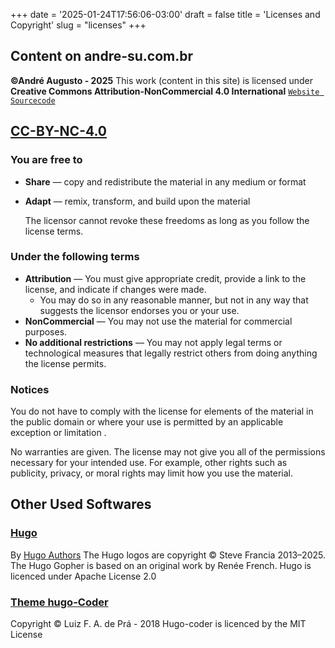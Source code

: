 +++
date = '2025-01-24T17:56:06-03:00'
draft = false
title = 'Licenses and Copyright'
slug = "licenses"
+++

## Content on andre-su.com.br

**©André Augusto - 2025**
This work (content in this site) is licensed under **Creative Commons Attribution-NonCommercial 4.0 International**
[`Website Sourcecode`](https://github.com/Andre-Su/my-blog/blob/main/LICENCE)

## **[CC-BY-NC-4.0](https://spdx.org/licenses/CC-BY-NC-4.0.html)**

### You are free to

- **Share** — copy and redistribute the material in any medium or format
- **Adapt** — remix, transform, and build upon the material

  The licensor cannot revoke these freedoms as long as you follow the license terms.

### Under the following terms

- **Attribution** — You must give appropriate credit, provide a link to the license, and indicate if changes were made.
  - You may do so in any reasonable manner, but not in any way that suggests the licensor endorses you or your use.
- **NonCommercial** — You may not use the material for commercial purposes.
- **No additional restrictions** — You may not apply legal terms or technological measures that legally restrict others from doing anything the license permits.

### Notices

You do not have to comply with the license for elements of the material in the public domain or where your use is permitted by an applicable exception or limitation .

No warranties are given. The license may not give you all of the permissions necessary for your intended use. For example, other rights such as publicity, privacy, or moral rights may limit how you use the material.

## Other Used Softwares

### [Hugo](https://github.com/gohugoio/hugo)

By [Hugo Authors](https://github.com/gohugoio/hugo/graphs/contributors)
The Hugo logos are copyright © Steve Francia 2013–2025.
The Hugo Gopher is based on an original work by Renée French.
Hugo is licenced under Apache License 2.0

### [Theme hugo-Coder](https://github.com/luizdepra/hugo-coder)

Copyright © Luiz F. A. de Prá - 2018
Hugo-coder is licenced by the MIT License
